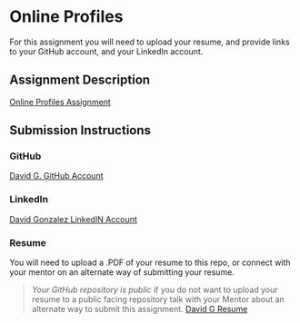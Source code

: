 # Online Profiles
For this assignment you will need to upload your resume, and provide links to your GitHub account, and your LinkedIn account.

## Assignment Description
[Online Profiles Assignment](https://education.launchcode.org/liftoff/assignments/online-profiles/)

## Submission Instructions
 
### GitHub
[David G. GitHub Account](https://github.com/davidgld)
 
### LinkedIn
[David Gonzalez LinkedIN Account](https://www.linkedin.com/in/david-gonzalez-ab6328124/)

### Resume
You will need to upload a .PDF of your resume to this repo, or connect with your mentor on an alternate way of submitting your resume.

> *Your GitHub repository is public* if you do not want to upload your resume to a public facing repository talk with your Mentor about an alternate way to submit this assignment.
[David G Resume](https://drive.google.com/file/d/1VAv5SncIMOkN2rUoplSytdS6nXDTrQt1/view?usp=sharing)
